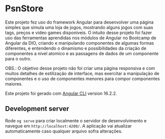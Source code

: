 # PsnStore

Este projeto fez uso do framework Angular para desenvolver uma página simples que simula uma loja de jogos, mostrando alguns jogos com suas tags, preços e video games disponíveis.
O intuito desse projeto foi fazer uso das ferramentas aprendidas nos módulos de Angular no Bootcamp de Angular da DIO, criando e manipulando componentes de algumas formas diferentes, e entendendo o dinamismo e possibilidades da criação de componentes a nível atomico e as passagens de dados de um componente para o outro.

OBS.: O objetivo desse projeto não foi criar uma página responsiva e com muitos detalhes de estilização de interface, mas exercitar a manipulação de componentes e o uso de componentes menores para compor componentes maiores.

Este projeto foi gerado com [Angular CLI](https://github.com/angular/angular-cli) version 16.2.2.

## Development server

Rode `ng serve` para criar localmente o servidor de desenvolvimento e navegue em `http://localhost:4200/`. A aplicação vai atualizar automaticamente caso qualquer arquivo sofra alterações.

